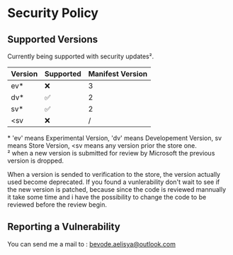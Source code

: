 # Security Policy

## Supported Versions

Currently being supported with security updates².

| Version | Supported          | Manifest  Version |
| ------- | ------------------ | ----------------- |
|   ev*   | :x:                |         3         |
|   dv*   | :white_check_mark: |         2         |
|   sv*   | :white_check_mark: |         2         |
|   <sv   | :x:                |         /         |

\* 'ev' means Experimental Version, 'dv' means Developement Version, sv means Store Version, <sv means any version prior the store one.\
² when a new version is submitted for review by Microsoft the previous version is dropped.

When a version is sended to verification to the store, the version actually used become deprecated.
If you found a vunlerability don't wait to see if the new version is patched, because since the code is reviewed mannually it take some time and i have the possibility to change the code to be reviewed before the review begin.

## Reporting a Vulnerability

You can send me a mail to : bevode.aelisya@outlook.com
